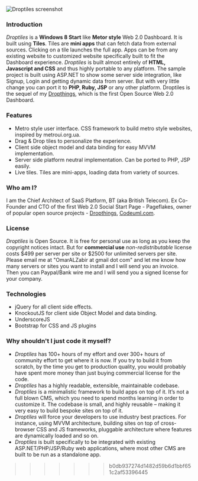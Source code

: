 ![Droptiles screenshot](https://github.com/oazabir/Droptiles/raw/master/doc/Screenshot600.png)

### Introduction
*Droptiles* is a **Windows 8 Start** like **Metor style** Web 2.0 Dashboard. It is built using **Tiles**. Tiles are **mini apps** that can fetch data from external sources. Clicking on a tile launches the full app. Apps can be from any existing website to customized website specifically built to fit the Dashboard experience. 
*Droptiles* is built almost entirely of **HTML, Javascript and CSS** and thus highly portable to any platform. The sample project is built using ASP.NET to show some server side integration, like Signup, Login and getting dynamic data from server. But with very little change you can port it to **PHP, Ruby, JSP** or any other platform.
Droptiles is the sequel of my [Dropthings](http://dropthings.omaralzabir.com/), which is the first Open Source Web 2.0 Dashboard.

### Features
* Metro style user interface. CSS framework to build metro style websites, inspired by metroui.org.ua.
* Drag & Drop tiles to personalize the experience. 
* Client side object model and data binding for easy MVVM implementation.
* Server side platform neutral implementation. Can be ported to PHP, JSP easily.
* Live tiles. Tiles are mini-apps, loading data from variety of sources.


### Who am I?
I am the Chief Architect of SaaS Platform, BT (aka British Telecom). Ex Co-Founder and CTO of the first Web 2.0 Social Start Page - Pageflakes, owner of popular open source projects - [Dropthings](http://dropthings.omaralzabir.com), [Codeuml.com](http://codeuml.com). 

### License
*Droptiles* is Open Source. It is free for personal use as long as you keep the copyright notices intact. But for **commercial use** *non-redistributable* license costs $499 per server per site or $2500 for unlimited servers per site. Please email me at "OmarALZabir at gmail dot com" and let me know how many servers or sites you want to install and I will send you an invoice. Then you can Paypal/Bank wire me and I will send you a signed license for your company.

### Technologies
* jQuery for all client side effects.
* KnockoutJS for client side Object Model and data binding.
* UnderscoreJS
* Bootstrap for CSS and JS plugins

### Why shouldn't I just code it myself?
* *Droptiles* has 100+ hours of my effort and over 300+ hours of community effort to get where it is now. If you try to build it from scratch, by the time you get to production quality, you would probably have spent more money than just buying commercial license for the code.
* *Droptiles* has a highly readable, extensible, maintainable codebase. 
* *Droptiles* is a minimalistic framework to build apps on top of it. It’s not a full blown CMS, which you need to spend months learning in order to customize it. The codebase is small, and highly reusable – making it very easy to build bespoke sites on top of it.
* *Droptiles* will force your developers to use industry best practices. For instance, using MVVM architecture, building sites on top of cross-browser CSS and JS frameworks, pluggable architecture where features are dynamically loaded and so on.
* *Droptiles* is built specifically to be integrated with existing ASP.NET/PHP/JSP/Ruby web applications, where most other CMS are built to be run as a standalone app.
>>>>>>> b0db937274d1482d59b6d1bbf651c2af53396445
